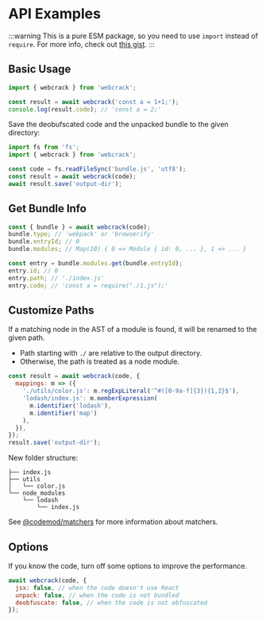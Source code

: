 # API Examples

:::warning
This is a pure ESM package, so you need to use `import` instead of `require`.
For more info, check out [this gist](https://gist.github.com/sindresorhus/a39789f98801d908bbc7ff3ecc99d99c).
:::

## Basic Usage

```js
import { webcrack } from 'webcrack';

const result = await webcrack('const a = 1+1;');
console.log(result.code); // 'const a = 2;'
```

Save the deobufscated code and the unpacked bundle to the given directory:

```js
import fs from 'fs';
import { webcrack } from 'webcrack';

const code = fs.readFileSync('bundle.js', 'utf8');
const result = await webcrack(code);
await result.save('output-dir');
```

## Get Bundle Info

```js
const { bundle } = await webcrack(code);
bundle.type; // 'webpack' or 'browserify'
bundle.entryId; // 0
bundle.modules; // Map(10) { 0 => Module { id: 0, ... }, 1 => ... }

const entry = bundle.modules.get(bundle.entryId);
entry.id; // 0
entry.path; // './index.js'
entry.code; // 'const a = require("./1.js");'
```

## Customize Paths

If a matching node in the AST of a module is found, it will be renamed to the given path.

- Path starting with `./` are relative to the output directory.
- Otherwise, the path is treated as a node module.

```js
const result = await webcrack(code, {
  mappings: m => ({
    './utils/color.js': m.regExpLiteral('^#([0-9a-f]{3}){1,2}$'),
    'lodash/index.js': m.memberExpression(
      m.identifier('lodash'),
      m.identifier('map')
    ),
  }),
});
result.save('output-dir');
```

New folder structure:

```text
├── index.js
├── utils
│   └── color.js
└── node_modules
    └── lodash
        └── index.js
```

See [@codemod/matchers](https://github.com/codemod-js/codemod/tree/main/packages/matchers#readme) for more information about matchers.

## Options

If you know the code, turn off some options to improve the performance.

```js
await webcrack(code, {
  jsx: false, // when the code doesn't use React
  unpack: false, // when the code is not bundled
  deobfuscate: false, // when the code is not obfuscated
});
```
